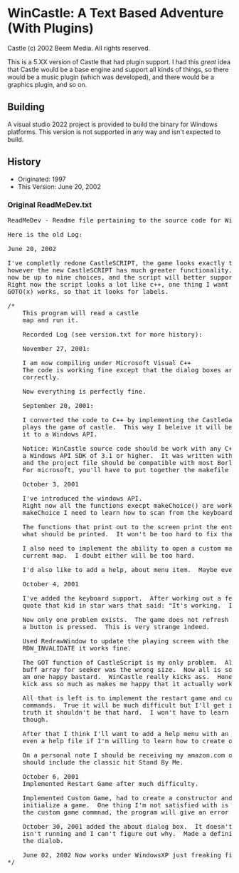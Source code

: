 # WinCastle: A Text Based Adventure (With Plugins)
Castle (c) 2002 Beem Media. All rights reserved.

This is a 5.XX version of Castle that had plugin support. I had this _great_
idea that Castle would be a base engine and support all kinds of things, so
there would be a music plugin (which was developed), and there would be a
graphics plugin, and so on.

## Building

A visual studio 2022 project is provided to build the binary for Windows
platforms. This version is not supported in any way and isn't expected to build.

## History

* Originated: 1997
* This Version: June 20, 2002

### Original ReadMeDev.txt
<pre>
ReadMeDev - Readme file pertaining to the source code for WinCastle

Here is the old Log:

June 20, 2002

I've completly redone CastleSCRIPT, the game looks exactly the same,
however the new CastleSCRIPT has much greater functionality. (ie.  There may
now be up to nine choices, and the script will better support adding new functions.)
Right now the script looks a lot like c++, one thing I want to do is change the way
GOTO(x) works, so that it looks for labels.

/*
	This program will read a castle
	map and run it.

	Recorded Log (see version.txt for more history):

	November 27, 2001:

	I am now compiling under Microsoft Visual C++
	The code is working fine except that the dialog boxes are not appearing
	correctly.

	Now everything is perfectly fine.
	  
	September 20, 2001:

	I converted the code to C++ by implementing the CastleGame class which
	plays the game of castle.  This way I beleive it will be easier to convert
	it to a Windows API.

	Notice: WinCastle source code should be work with any C++ compiler with
	a Windows API SDK of 3.1 or higher.  It was written with Borland C++ 4.5x
	and the project file should be compatible with most Borland IDE's.
	For microsoft, you'll have to put together the makefile yourself.

	October 3, 2001

	I've introduced the windows API.
	Right now all the functions execpt makeChoice() are working.  To implement
	makeChoice I need to learn how to scan from the keyboard in a Win API.

	The functions that print out to the screen print the entire line, not just
	what should be printed.  It won't be too hard to fix that.(Fixed)

	I also need to implement the ability to open a custom map, and restart the
	current map.  I doubt either will be too hard.

	I'd also like to add a help, about menu item.  Maybe even a game help item.

	October 4, 2001

	I've added the keyboard support.  After working out a few bugs I'm glad to
	quote that kid in star wars that said: "It's working.  It's woooooorking!"

	Now only one problem exists.  The game does not refresh the screen when a
	a button is pressed.  This is very strange indeed.

	Used RedrawWindow to update the playing screen with the tags RDW_ERASE and
	RDW_INVALIDATE it works fine.

	The GOT function of CastleScript is my only problem.  Already fixed it, the
	buff array for seeker was the wrong size.  Now all is so fucking fine.  I
	am one happy bastard.  WinCastle really kicks ass.  Honestly it doesn't
	kick ass so much as makes me happy that it actually works.

	All that is left is to implement the restart game and custom game menu
	commands.  True it will be much difficult but I'll get it done.  Tell you the
	truth it shouldn't be that hard.  I won't have to learn much to figure it out
	though.

	After that I think I'll want to add a help menu with an about option.  Maybe
	even a help file if I'm willing to learn how to create one.

	On a personal note I should be receiving my amazon.com order tomorrow which
	should include the classic hit Stand By Me.

	October 6, 2001
	Implemented Restart Game after much difficulty.

	Implemented Custom Game, had to create a constructor and destructor to
	initialize a game.  One thing I'm not satisfied with is that if you use
	the custom game commnad, the program will give an error when terminated.

	October 30, 2001 added the about dialog box.  It doesn't appear if the IDE
	isn't running and I can't figure out why.  Made a definition to filter out
	the dialob.

	June 02, 2002 Now works under WindowsXP just freaking fine
*/
</pre>
